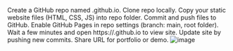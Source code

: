 Create a GitHub repo named <yourusername>.github.io.
Clone repo locally.
Copy your static website files (HTML, CSS, JS) into repo folder.
Commit and push files to GitHub.
Enable GitHub Pages in repo settings (branch: main, root folder).
Wait a few minutes and open https://<yourusername>.github.io to view site.
Update site by pushing new commits.
Share URL for portfolio or demo.
![image]()
